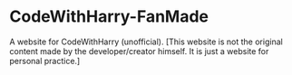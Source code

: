 # CodeWithHarry-FanMade
A website for CodeWithHarry (unofficial). [This website is not the original content made by the developer/creator himself. It is just a website for personal practice.]
